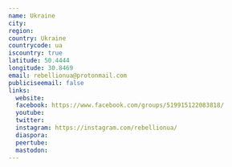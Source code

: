 ```yaml
---
name: Ukraine
city:
region:
country: Ukraine
countrycode: ua
iscountry: true
latitude: 50.4444
longitude: 30.8469
email: rebellionua@protonmail.com
publiciseemail: false
links:
  website:
  facebook: https://www.facebook.com/groups/519915122083818/
  youtube:
  twitter:
  instagram: https://instagram.com/rebellionua/
  diaspora:
  peertube:
  mastodon:
---
```


